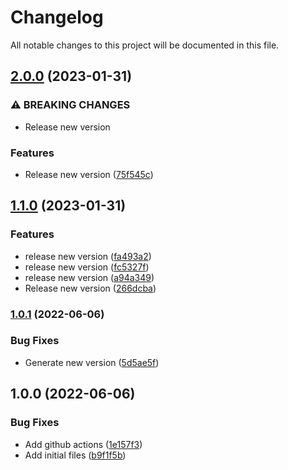# Changelog

All notable changes to this project will be documented in this file.

## [2.0.0](https://github.com/ganexcloud/terraform-aws-waf/compare/v1.1.0...v2.0.0) (2023-01-31)


### ⚠ BREAKING CHANGES

* Release new version

### Features

* Release new version ([75f545c](https://github.com/ganexcloud/terraform-aws-waf/commit/75f545cfce501eec8f35fdb39e6de491064b871a))

## [1.1.0](https://github.com/ganexcloud/terraform-aws-waf/compare/v1.0.1...v1.1.0) (2023-01-31)


### Features

* release new version ([fa493a2](https://github.com/ganexcloud/terraform-aws-waf/commit/fa493a2d74090806c8a5b776bcc6902b91e241b5))
* release new version ([fc5327f](https://github.com/ganexcloud/terraform-aws-waf/commit/fc5327f2ee419f105ac4ec55a6e91bf9a5c6b536))
* release new version ([a94a349](https://github.com/ganexcloud/terraform-aws-waf/commit/a94a349d702bd1d3d1d677549229c82ce89cb9b2))
* Release new version ([266dcba](https://github.com/ganexcloud/terraform-aws-waf/commit/266dcba6cf16eff2159e3b2a4035067c8f8e6f8a))

### [1.0.1](https://github.com/ganexcloud/terraform-aws-waf/compare/v1.0.0...v1.0.1) (2022-06-06)


### Bug Fixes

* Generate new version ([5d5ae5f](https://github.com/ganexcloud/terraform-aws-waf/commit/5d5ae5f58a72a17d7d2c821c50028d538a8b4d54))

## 1.0.0 (2022-06-06)


### Bug Fixes

* Add github actions ([1e157f3](https://github.com/ganexcloud/terraform-aws-waf/commit/1e157f38de78d99b7cc6810db4214eb87b1e3c96))
* Add initial files ([b9f1f5b](https://github.com/ganexcloud/terraform-aws-waf/commit/b9f1f5b2dc2b20f538bc7c4f9cf3f2a8505fb1a3))
